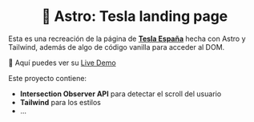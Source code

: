 <div align="center">
  
# 🚗 Astro: Tesla landing page

</div>

Esta es una recreación de la página de **[Tesla España](https://www.tesla.com/es_es)** hecha con Astro y Tailwind, además de algo de código vanilla para acceder al DOM.

🧩 Aquí puedes ver su [Live Demo](https://tesla-landing-abraham.netlify.app/)

Este proyecto contiene:

- **Intersection Observer API** para detectar el scroll del usuario
- **Tailwind** para los estilos
- ...

